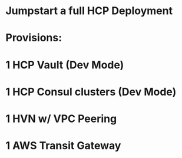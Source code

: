 # Jumpstart a full HCP Deployment

# Provisions:
# 1 HCP Vault (Dev Mode)
# 1 HCP Consul clusters (Dev Mode)
# 1 HVN w/ VPC Peering
# 1 AWS Transit Gateway
